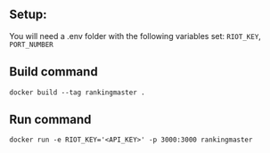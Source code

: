 ## Setup: 
You will need a .env folder with the following variables set: `RIOT_KEY`, `PORT_NUMBER`

## Build command

`docker build --tag rankingmaster .`

## Run command

`docker run -e RIOT_KEY='<API_KEY>' -p 3000:3000 rankingmaster`
